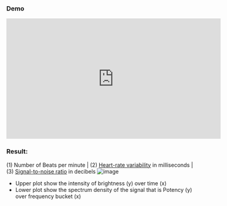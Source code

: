 

### Demo
<p align="center">
<iframe width="560" height="315" src="https://www.youtube.com/embed/U8zULznjE_4" title="YouTube video player" frameborder="0" allow="accelerometer; autoplay; clipboard-write; encrypted-media; gyroscope; picture-in-picture" allowfullscreen></iframe>
</p>

### Result:
(1) Number of Beats per minute  |  (2) [Heart-rate variability](https://en.wikipedia.org/wiki/Heart_rate_variability) in milliseconds  | (3) [Signal-to-noise ratio](https://en.wikipedia.org/wiki/Signal-to-noise_ratio) in decibels
![image](https://user-images.githubusercontent.com/67863890/162552485-06d86e94-aff6-43f0-b266-5ea7a1d9344c.png)

- Upper plot show the intensity of brightness (y) over time (x)
- Lower plot show the spectrum density of the signal that is Potency (y) over frequency bucket (x)


